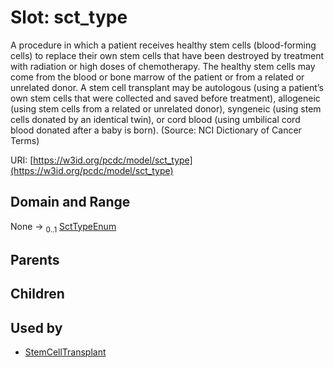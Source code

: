 
# Slot: sct_type


A procedure in which a patient receives healthy stem cells (blood-forming cells) to replace their own stem cells that have been destroyed by treatment with radiation or high doses of chemotherapy. The healthy stem cells may come from the blood or bone marrow of the patient or from a related or unrelated donor. A stem cell transplant may be autologous (using a patient’s own stem cells that were collected and saved before treatment), allogeneic (using stem cells from a related or unrelated donor), syngeneic (using stem cells donated by an identical twin), or cord blood (using umbilical cord blood donated after a baby is born). (Source: NCI Dictionary of Cancer Terms)

URI: [https://w3id.org/pcdc/model/sct_type](https://w3id.org/pcdc/model/sct_type)


## Domain and Range

None &#8594;  <sub>0..1</sub> [SctTypeEnum](SctTypeEnum.md)

## Parents


## Children


## Used by

 * [StemCellTransplant](StemCellTransplant.md)
